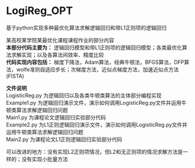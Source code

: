 # LogiReg_OPT
基于python实现多种最优化算法求解逻辑回归和带L1正则项的逻辑回归  
  
某高校某学院某最优化课程课程作业的部分内容  
__本部分代码主要为：__
逻辑回归模型和带L1正则项的逻辑回归模型；各类最优化算法求解实现；以及各算法间效率、精度比较  
__代码实现内容包括：__
梯度下降法，Adam算法，经典牛顿法，BFGS算法，DFP算法，wolfe准则自适应步长；次梯度方法，近似点梯度方法，加速近似点方法(FISTA)  
  
__文件说明__  
LogisticReg.py 为逻辑回归以及各类牛顿类算法的主体部分编程实现  
Example1.py 为逻辑回归演示文件，演示如何调用LogisticReg.py文件并运用牛顿类算法求解逻辑回归问题  
Main1.py 为课程论文逻辑回归实验部分代码  
Example2.py 为L1正则逻辑回归演示文件，演示如何调用LogisticReg.py文件并运用牛顿类算法求解逻辑回归问题  
Main2.py 为课程论文L1正则逻辑回归实验部分代码  
  
可以改进的地方：没有实现L2正则项情况，但L2和无正则项的情况求解方法是一样的；没有实现小批量方法  
